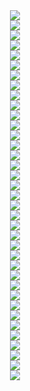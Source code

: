 <div style="text-align:center"><img src=".\resources\Presentation-01.jpg" /></div>
<div style="text-align:center"><img src=".\resources\Presentation-02.jpg" /></div>
<div style="text-align:center"><img src=".\resources\Presentation-03.jpg" /></div>
<div style="text-align:center"><img src=".\resources\Presentation-04.jpg" /></div>
<div style="text-align:center"><img src=".\resources\Presentation-05.jpg" /></div>
<div style="text-align:center"><img src=".\resources\Presentation-06.jpg" /></div>
<div style="text-align:center"><img src=".\resources\Presentation-07.jpg" /></div>
<div style="text-align:center"><img src=".\resources\Presentation-08.jpg" /></div>
<div style="text-align:center"><img src=".\resources\Presentation-09.jpg" /></div>
<div style="text-align:center"><img src=".\resources\Presentation-10.jpg" /></div>
<div style="text-align:center"><img src=".\resources\Presentation-11.jpg" /></div>
<div style="text-align:center"><img src=".\resources\Presentation-12.jpg" /></div>
<div style="text-align:center"><img src=".\resources\Presentation-13.jpg" /></div>
<div style="text-align:center"><img src=".\resources\Presentation-14.jpg" /></div>
<div style="text-align:center"><img src=".\resources\Presentation-15.jpg" /></div>
<div style="text-align:center"><img src=".\resources\Presentation-16.jpg" /></div>
<div style="text-align:center"><img src=".\resources\Presentation-17.jpg" /></div>
<div style="text-align:center"><img src=".\resources\Presentation-18.jpg" /></div>
<div style="text-align:center"><img src=".\resources\Presentation-19.jpg" /></div>
<div style="text-align:center"><img src=".\resources\Presentation-20.jpg" /></div>
<div style="text-align:center"><img src=".\resources\Presentation-21.jpg" /></div>
<div style="text-align:center"><img src=".\resources\Presentation-22.jpg" /></div>
<div style="text-align:center"><img src=".\resources\Presentation-23.jpg" /></div>
<div style="text-align:center"><img src=".\resources\Presentation-24.jpg" /></div>
<div style="text-align:center"><img src=".\resources\Presentation-25.jpg" /></div>
<div style="text-align:center"><img src=".\resources\Presentation-26.jpg" /></div>
<div style="text-align:center"><img src=".\resources\Presentation-27.jpg" /></div>
<div style="text-align:center"><img src=".\resources\Presentation-28.jpg" /></div>
<div style="text-align:center"><img src=".\resources\Presentation-29.jpg" /></div>
<div style="text-align:center"><img src=".\resources\Presentation-30.jpg" /></div>
<div style="text-align:center"><img src=".\resources\Presentation-31.jpg" /></div>
<div style="text-align:center"><img src=".\resources\Presentation-32.jpg" /></div>
<div style="text-align:center"><img src=".\resources\Presentation-33.jpg" /></div>
<div style="text-align:center"><img src=".\resources\Presentation-34.jpg" /></div>
<div style="text-align:center"><img src=".\resources\Presentation-35.jpg" /></div>
<div style="text-align:center"><img src=".\resources\Presentation-36.jpg" /></div>
<div style="text-align:center"><img src=".\resources\Presentation-37.jpg" /></div>